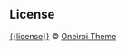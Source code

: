 ## License

[{{license}}](https://raw.githubusercontent.com/{{repository.publisher}}/{{repository.repo}}/main/LICENSE) © [Oneiroi Theme](https://github.com/OneiroiTheme)
